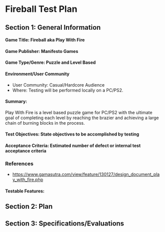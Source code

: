 # Fireball Test Plan

## Section 1: General Information

#### Game Title: Fireball aka Play With Fire

#### Game Publisher: Manifesto Games

#### Game Type/Genre: Puzzle and Level Based

#### Environment/User Community
* User Community: Casual/Hardcore Audience
* Where: Testing will be performed locally on a PC/PS2.

#### Summary:

Play With Fire is a level based puzzle game for PC/PS2 with the ultimate goal of completing each level by reaching the brazier and achieving a large chain of burning blocks in the process.

#### Test Objectives: State objectives to be accomplished by testing

#### Acceptance Criteria: Estimated number of defect or internal test acceptance criteria

### References
* https://www.gamasutra.com/view/feature/130127/design_document_play_with_fire.php

#### Testable Features:

## Section 2: Plan

## Section 3: Specifications/Evaluations
